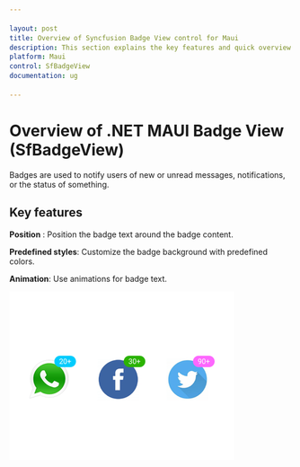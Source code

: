 ```yaml
---

layout: post
title: Overview of Syncfusion Badge View control for Maui
description: This section explains the key features and quick overview about Syncfusion Badge view control for Maui
platform: Maui
control: SfBadgeView
documentation: ug

---
```


# Overview of .NET MAUI Badge View (SfBadgeView)

Badges are used to notify users of new or unread messages, notifications, or the status of something.

## Key features

**Position** : Position the badge text around the badge content.

**Predefined styles**: Customize the badge background with predefined colors.

**Animation**: Use animations for badge text.

![Maui badge view overview](overview_images/overview.png)